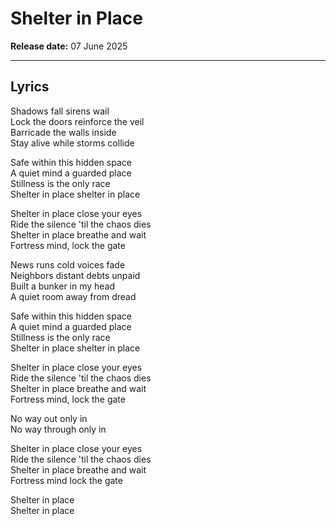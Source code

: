 # Shelter in Place  
**Release date:** 07 June 2025  

---

## Lyrics

Shadows fall sirens wail  
Lock the doors reinforce the veil  
Barricade the walls inside  
Stay alive while storms collide  

Safe within this hidden space  
A quiet mind a guarded place  
Stillness is the only race  
Shelter in place shelter in place  

Shelter in place close your eyes  
Ride the silence 'til the chaos dies  
Shelter in place breathe and wait  
Fortress mind, lock the gate  

News runs cold voices fade  
Neighbors distant debts unpaid  
Built a bunker in my head  
A quiet room away from dread  

Safe within this hidden space  
A quiet mind a guarded place  
Stillness is the only race  
Shelter in place shelter in place  

Shelter in place close your eyes  
Ride the silence 'til the chaos dies  
Shelter in place breathe and wait  
Fortress mind, lock the gate  

No way out only in  
No way through only in  

Shelter in place close your eyes  
Ride the silence 'til the chaos dies  
Shelter in place breathe and wait  
Fortress mind lock the gate  

Shelter in place  
Shelter in place  
